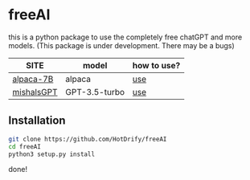 # freeAI
this is a python package to use the completely free chatGPT and more models.
(This package is under development. There may be a bugs)

| SITE | model | how to use? |
| ---- | ----- | ----------- |
| [alpaca-7B](https://us-central1-arched-keyword-306918.cloudfunctions.net/) | alpaca | [use](freeAI/alpaca7b/README.md) |
| [mishalsGPT](https://mishalsgpt.vercel.app) | GPT-3.5-turbo | [use](freeAI/mishalsgpt/README.md) |
## Installation
```sh
git clone https://github.com/HotDrify/freeAI
cd freeAI
python3 setup.py install
```
done!
